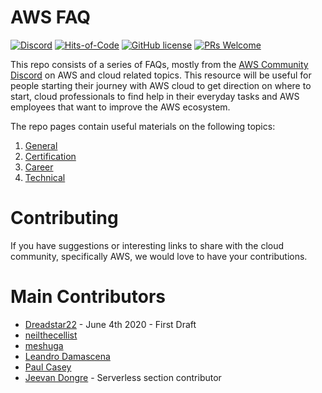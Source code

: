 # AWS FAQ

[![Discord](https://img.shields.io/discord/423842546947457024.svg?label=&logo=discord&logoColor=ffffff&color=7389D8&labelColor=6A7EC2)](https://discord.gg/JAD53yM)
[![Hits-of-Code](https://sloc.xyz/github/dreadstar22/aws-faq)](https://github.com/Dreadstar22/AWS-FAQ)
[![GitHub license](https://img.shields.io/github/license/Dreadstar22/AWS-FAQ.svg)](https://github.com/Dreadstar22/AWS-FAQ/blob/master/LICENSE)
[![PRs Welcome](https://img.shields.io/badge/PRs-welcome-brightgreen.svg)](http://makeapullrequest.com)

This repo consists of a series of FAQs, mostly from the [AWS Community Discord](https://discord.gg/JN9FMbm) on AWS and cloud related topics. This resource will be useful for people starting their journey with AWS cloud to get direction on where to start, cloud professionals to find help in their everyday tasks and AWS employees that want to improve the AWS ecosystem.

The repo pages contain useful materials on the following topics:
1. [General](general.md)
2. [Certification](certification.md)
3. [Career](career.md)
3. [Technical](technical.md)

# Contributing

If you have suggestions or interesting links to share with the cloud community, specifically AWS, we would love to have your contributions.

# Main Contributors

-  [Dreadstar22](https://www.reddit.com/user/Dreadstar22) - June 4th 2020 - First Draft
-  [neilthecellist](https://www.reddit.com/user/neilthecellist/)
-  [meshuga](https://github.com/meshuga)
-  [Leandro Damascena](https://github.com/leandrodamascena)
-  [Paul Casey](https://www.linkedin.com/in/heycasey/)
-  [Jeevan Dongre](https://www.linkedin.com/in/jeevandongre/) - Serverless section contributor
